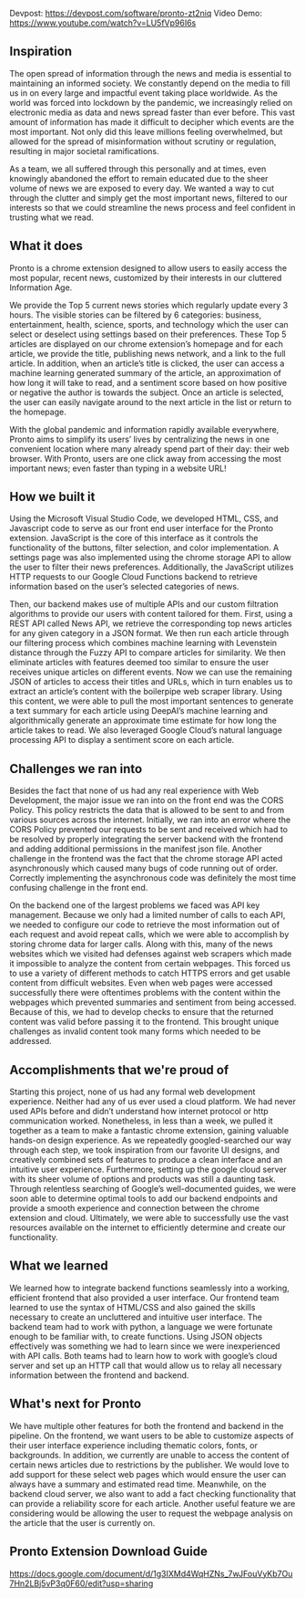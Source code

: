 Devpost: https://devpost.com/software/pronto-zt2niq
Video Demo: https://www.youtube.com/watch?v=LU5fVp96I6s

## Inspiration

The open spread of information through the news and media is essential to maintaining an informed society. We constantly depend on the media to fill us in on every large and impactful event taking place worldwide. As the world was forced into lockdown by the pandemic, we increasingly relied on electronic media as data and news spread faster than ever before. This vast amount of information has made it difficult to decipher which events are the most important. Not only did this leave millions feeling overwhelmed, but allowed for the spread of misinformation without scrutiny or regulation, resulting in major societal ramifications. 

As a team, we all suffered through this personally and at times, even knowingly abandoned the effort to remain educated due to the sheer volume of news we are exposed to every day. We wanted a way to cut through the clutter and simply get the most important news, filtered to our interests so that we could streamline the news process and feel confident in trusting what we read. 

## What it does

Pronto is a chrome extension designed to allow users to easily access the most popular, recent news, customized by their interests in our cluttered Information Age. 

We provide the Top 5 current news stories which regularly update every 3 hours. The visible stories can be filtered by 6 categories: business, entertainment, health, science, sports, and technology which the user can select or deselect using settings based on their preferences. These Top 5 articles are displayed on our chrome extension’s homepage and for each article, we provide the title, publishing news network, and a link to the full article. In addition, when an article’s title is clicked, the user can access a machine learning generated summary of the article, an approximation of how long it will take to read, and a sentiment score based on how positive or negative the author is towards the subject. Once an article is selected, the user can easily navigate around to the next article in the list or return to the homepage.

With the global pandemic and information rapidly available everywhere, Pronto aims to simplify its users’ lives by centralizing the news in one convenient location where many already spend part of their day: their web browser. With Pronto, users are one click away from accessing the most important news; even faster than typing in a website URL!

## How we built it

Using the Microsoft Visual Studio Code, we developed HTML, CSS, and Javascript code to serve as our front end user interface for the Pronto extension. JavaScript is the core of this interface as it controls the functionality of the buttons, filter selection, and color implementation. A settings page was also implemented using the chrome storage API to allow the user to filter their news preferences. Additionally, the JavaScript utilizes HTTP requests to our Google Cloud Functions backend to retrieve information based on the user’s selected categories of news. 

Then, our backend makes use of multiple APIs and our custom filtration algorithms to provide our users with content tailored for them. First, using a REST API called News API, we retrieve the corresponding top news articles for any given category in a JSON format. We then run each article through our filtering process which combines machine learning with Levenstein distance through the Fuzzy API to compare articles for similarity. We then eliminate articles with features deemed too similar to ensure the user receives unique articles on different events. Now we can use the remaining JSON of articles to access their titles and URLs, which in turn enables us to extract an article’s content with the boilerpipe web scraper library. Using this content, we were able to pull the most important sentences to generate a text summary for each article using DeepAI’s machine learning and algorithmically generate an approximate time estimate for how long the article takes to read. We also leveraged Google Cloud’s natural language processing API to display a sentiment score on each article. 

## Challenges we ran into

Besides the fact that none of us had any real experience with Web Development, the major issue we ran into on the front end was the CORS Policy. This policy restricts the data that is allowed to be sent to and from various sources across the internet. Initially, we ran into an error where the CORS Policy prevented our requests to be sent and received which had to be resolved by properly integrating the server backend with the frontend and adding additional permissions in the manifest json file. Another challenge in the frontend was the fact that the chrome storage API acted asynchronously which caused many bugs of code running out of order. Correctly implementing the asynchronous code was definitely the most time confusing challenge in the front end.

On the backend one of the largest problems we faced was API key management. Because we only had a limited number of calls to each API, we needed to configure our code to retrieve the most information out of each request and avoid repeat calls, which we were able to accomplish by storing chrome data for larger calls. Along with this, many of the news websites which we visited had defenses against web scrapers which made it impossible to analyze the content from certain webpages. This forced us to use a variety of different methods to catch HTTPS errors and get usable content from difficult websites. Even when web pages were accessed successfully there were oftentimes problems with the content within the webpages which prevented summaries and sentiment from being accessed. Because of this, we had to develop checks to ensure that the returned content was valid before passing it to the frontend. This brought unique challenges as invalid content took many forms which needed to be addressed.

## Accomplishments that we're proud of

Starting this project, none of us had any formal web development experience. Neither had any of us ever used a cloud platform. We had never used APIs before and didn’t understand how internet protocol or http communication worked. Nonetheless, in less than a week, we pulled it together as a team to make a fantastic chrome extension, gaining valuable hands-on design experience. As we repeatedly googled-searched our way through each step, we took inspiration from our favorite UI designs, and creatively combined sets of features to produce a clean interface and an intuitive user experience. Furthermore, setting up the google cloud server with its sheer volume of options and products was still a daunting task. Through relentless searching of Google’s well-documented guides, we were soon able to determine optimal tools to add our backend endpoints and provide a smooth experience and connection between the chrome extension and cloud. Ultimately, we were able to successfully use the vast resources available on the internet to efficiently determine and create our functionality.

## What we learned

We learned how to integrate backend functions seamlessly into a working, efficient frontend that also provided a user interface. Our frontend team learned to use the syntax of HTML/CSS and also gained the skills necessary to create an uncluttered and intuitive user interface. The backend team had to work with python, a language we were fortunate enough to be familiar with, to create functions. Using JSON objects effectively was something we had to learn since we were inexperienced with API calls. Both teams had to learn how to work with google’s cloud server and set up an HTTP call that would allow us to relay all necessary information between the frontend and backend.

## What's next for Pronto

We have multiple other features for both the frontend and backend in the pipeline. On the frontend, we want users to be able to customize aspects of their user interface experience including thematic colors, fonts, or backgrounds. In addition, we currently are unable to access the content of certain news articles due to restrictions by the publisher. We would love to add support for these select web pages which would ensure the user can always have a summary and estimated read time. Meanwhile, on the backend cloud server, we also want to add a fact checking functionality that can provide a reliability score for each article. Another useful feature we are considering would be allowing the user to request the webpage analysis on the article that the user is currently on.


## Pronto Extension Download Guide
https://docs.google.com/document/d/1g3IXMd4WqHZNs_7wJFouVyKb7Ou7Hn2LBj5vP3q0F60/edit?usp=sharing
